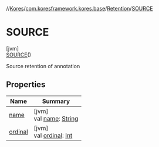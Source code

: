 //[Kores](../../../../index.md)/[com.koresframework.kores.base](../../index.md)/[Retention](../index.md)/[SOURCE](index.md)

# SOURCE

[jvm]\
[SOURCE](index.md)()

Source retention of annotation

## Properties

| Name | Summary |
|---|---|
| [name](name.md) | [jvm]<br>val [name](name.md): [String](https://kotlinlang.org/api/latest/jvm/stdlib/kotlin/-string/index.html) |
| [ordinal](ordinal.md) | [jvm]<br>val [ordinal](ordinal.md): [Int](https://kotlinlang.org/api/latest/jvm/stdlib/kotlin/-int/index.html) |
